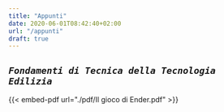 ```yaml
---
title: "Appunti"
date: 2020-06-01T08:42:40+02:00
url: "/appunti"
draft: true
---
```

*`Fondamenti di Tecnica della Tecnologia Edilizia`*
---
{{< embed-pdf url="./pdf/Il gioco di Ender.pdf" >}}

